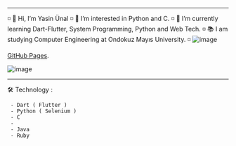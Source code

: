   ----------------------------------------------------------------------
  ◽️ 👋 Hi, I’m Yasin Ünal
  ◽️ 👀 I’m interested in Python and C.
  ◽️ 🌱 I’m currently learning Dart-Flutter, System Programming, Python and  Web Tech.
  ◽️ 📚 I am studying Computer Engineering at Ondokuz Mayıs University. 
  ◽️ ![image](![image](https://user-images.githubusercontent.com/56133248/154095101-7c4d1a78-d1e3-4811-b975-ddd8cf529645.png))


  [GitHub Pages](https://dawn-squash-710.notion.site/Makaleler-2a2a2615f2964cf584341a880aa94f41).
  
![image](https://user-images.githubusercontent.com/56133248/143773264-7933ce21-81b2-4057-bfb7-5bcc7be3691a.png)

  ----------------------------------------------------------------------
  
  🛠 Technology : 
    
     - Dart ( Flutter )
     - Python ( Selenium ) 
     - C
     - 
     - Java
     - Ruby
  
  
<!---
Pilestin/Pilestin is a ✨ special ✨ repository because its `README.md` (this file) appears on your GitHub profile.
You can click the Preview link to take a look at your changes.
--->
